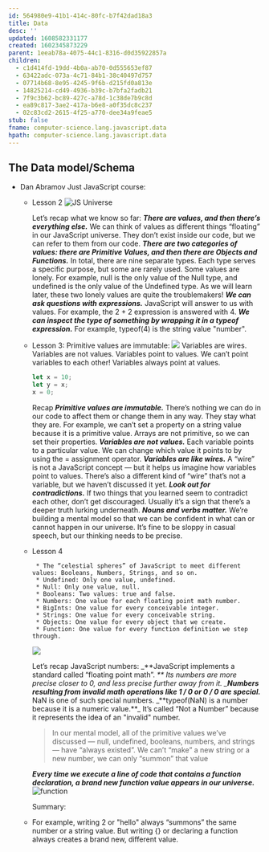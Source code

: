 ```yaml
---
id: 564980e9-41b1-414c-80fc-b7f42dad18a3
title: Data
desc: ''
updated: 1608582331177
created: 1602345873229
parent: 1eeab78a-4075-44c1-8316-d0d35922857a
children:
  - c1d414fd-19dd-4b0a-ab70-0d555653ef87
  - 63422adc-073a-4c71-84b1-38c40497d757
  - 07714b68-8e95-4245-9f6b-d215fd0a813e
  - 14825214-cd49-4936-b39c-b7bfa2fadb21
  - 7f9c3b62-bc89-427c-a78d-1c38de7b9c8d
  - ea89c817-3ae2-417a-b6e8-a0f35dc8c237
  - 02c83cd2-2615-4f25-a770-dee34a9feae5
stub: false
fname: computer-science.lang.javascript.data
hpath: computer-science.lang.javascript.data
---
```

## The Data model/Schema

- Dan Abramov Just JavaScript course:

  - Lesson 2 
    ![JS Universe](dendron-templateassets/images/universe.png)

    Let’s recap what we know so far:
    _**There are values, and then there’s everything else.**_ We can think of values as different things “floating” in our JavaScript universe. They don’t exist inside our code, but we can refer to them from our code.
    _**There are two categories of values: there are Primitive Values, and then there are Objects and Functions.**_ In total, there are nine separate types. Each type serves a specific purpose, but some are rarely used.
    Some values are lonely. For example, null is the only value of the Null type, and undefined is the only value of the Undefined type. As we will learn later, these two lonely values are quite the troublemakers!
    _**We can ask questions with expressions.**_ JavaScript will answer to us with values. For example, the 2 + 2 expression is answered with 4.
    _**We can inspect the type of something by wrapping it in a typeof expression.**_ For example, typeof(4) is the string value "number".

  - Lesson 3:
     Primitive values are immutable:
     ![](dendron-template/assets/images/2020-12-20-19-58-19.png)
     Variables are wires.
     Variables are not values.
     Variables point to values.
     We can’t point variables to each other! Variables always point at values.
    ```javascript
    let x = 10;
    let y = x;
    x = 0;
    ```
    Recap
     _**Primitive values are immutable.**_ There’s nothing we can do in our code to affect them or change them in any way. They stay what they are. For example, we can’t set a property on a string value because it is a primitive value. Arrays are not primitive, so we can set their properties.
     _**Variables are not values.**_ Each variable points to a particular value. We can change which value it points to by using the = assignment operator.
    _**Variables are like wires.**_ A “wire” is not a JavaScript concept — but it helps us imagine how variables point to values. There’s also a different kind of “wire” that’s not a variable, but we haven’t discussed it yet.
     _**Look out for contradictions.**_ If two things that you learned seem to contradict each other, don’t get discouraged. Usually it’s a sign that there’s a deeper truth lurking underneath.
     _**Nouns and verbs matter.**_ We’re building a mental model so that we can be confident in what can or cannot happen in our universe. It’s fine to be sloppy in casual speech, but our thinking needs to be precise.

  - Lesson 4

    ```
     * The “celestial spheres” of JavaScript to meet different values: Booleans, Numbers, Strings, and so on.
     * Undefined: Only one value, undefined.
     * Null: Only one value, null.
     * Booleans: Two values: true and false.
     * Numbers: One value for each floating point math number.
     * BigInts: One value for every conceivable integer.
     * Strings: One value for every conceivable string.
     * Objects: One value for every object that we create.
     * Function: One value for every function definition we step through.
    ```

     ![](dendron-template/assets/images/2020-12-21-19-45-34.png)

     Let’s recap JavaScript numbers:
    _\*\*JavaScript implements a standard called “floating point math”. _** Its numbers are more precise closer to 0, and less precise further away from it.
     \_**Numbers resulting from invalid math operations like 1 / 0 or 0 / 0 are special.**_ NaN is one of such special numbers.
     _**typeof(NaN) is a number because it is a numeric value.\*\*\_ It’s called “Not a Number” because it represents the idea of an "invalid" number.

    > In our mental model, all of the primitive values we’ve discussed — null, undefined, booleans, numbers, and strings — have “always existed”. We can’t “make” a new string or a new number, we can only “summon” that value

     _**Every time we execute a line of code that contains a function declaration, a brand new function value appears in our universe.**_
     ![function](dendron-template/assets/images/functioncreation-optim.gif)

     Summary:

  - For example, writing 2 or "hello" always “summons” the same number or a string value. But writing {} or declaring a function always creates a brand new, different value.

